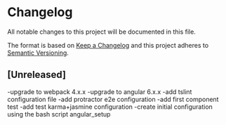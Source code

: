 # Changelog

All notable changes to this project will be documented in this file.

The format is based on [Keep a Changelog](http://keepachangelog.com/en/1.0.0/)
and this project adheres to [Semantic Versioning](http://semver.org/spec/v2.0.0.html).

## [Unreleased]

-upgrade to webpack 4.x.x
-upgrade to angular 6.x.x
 -add tslint configuration file
 -add protractor e2e configuration
 -add first component test
 -add test karma+jasmine configuration
 -create initial configuration using the bash script angular_setup
